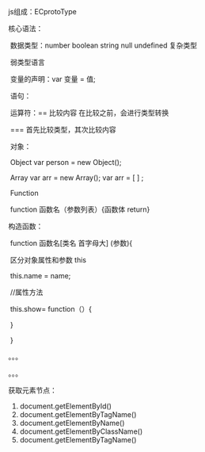 js组成：ECprotoType

核心语法：

​	数据类型：number	boolean	string	null	undefined		复杂类型

​	弱类型语言

​	变量的声明：var  变量 = 值;

​	语句：

​		运算符：== 比较内容  在比较之前，会进行类型转换

​			     ===  首先比较类型，其次比较内容

​	对象：

​		Object  var  person = new Object();

​		Array  var arr = new Array();     var arr = [ ] ;

​		Function

​		function 函数名（参数列表）{函数体 return}

构造函数：

​	function 函数名[类名  首字母大] (参数){

​		区分对象属性和参数 this

​		this.name = name;

​		//属性方法

​		this.show= function（）{

​		}

​	}

。。。

。。。

获取元素节点：

1. document.getElementById()
2. document.getElementByTagName()
3. document.getElementByName()
4. document.getElementByClassName()
5. document.getElementByTagName()

